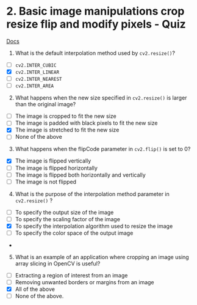 # 2. Basic image manipulations crop resize flip and modify pixels - Quiz
[Docs](https://docs.opencv.org/4.5.0/da/d54/group__imgproc__transform.html#ga5bb5a1fea74ea38e1a5445ca803ff121)
1. What is the default interpolation method used by `cv2.resize()`?
- [ ] `cv2.INTER_CUBIC`
- [x] `cv2.INTER_LINEAR`
- [ ] `cv2.INTER_NEAREST`
- [ ] `cv2.INTER_AREA`

2. What happens when the new size specified in `cv2.resize()` is larger than the original image?
- [ ] The image is cropped to fit the new size
- [ ] The image is padded with black pixels to fit the new size
- [x] The image is stretched to fit the new size
- [ ] None of the above

3. What happens when the flipCode parameter in `cv2.flip()` is set to 0?
- [x] The image is flipped vertically
- [ ] The image is flipped horizontally
- [ ] The image is flipped both horizontally and vertically
- [ ] The image is not flipped 
4. What is the purpose of the interpolation method parameter in `cv2.resize()` ?
- [ ] To specify the output size of the image
- [ ] To specify the scaling factor of the image
- [x] To specify the interpolation algorithm used to resize the image
- [ ] To specify the color space of the output image
- 
5. What is an example of an application where cropping an image using array slicing in OpenCV is useful?
- [ ] Extracting a region of interest from an image
- [ ] Removing unwanted borders or margins from an image
- [x] All of the above
- [ ] None of the above. 
